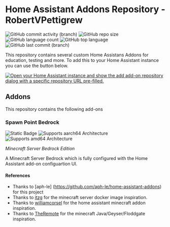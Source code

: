 # Home Assistant Addons Repository - RobertVPettigrew

![GitHub commit activity (branch)](https://img.shields.io/github/commit-activity/t/RobertVPettigrew/Java-MC-Homeasistant-Addon/main?style=plastic&logo=Github)
![GitHub repo size](https://img.shields.io/github/repo-size/RobertVPettigrew/Java-MC-Homeasistant-Addon?style=plastic&logo=Github)
![GitHub language count](https://img.shields.io/github/languages/count/RobertVPettigrew/Java-MC-Homeasistant-Addon?style=plastic&logo=Github)
![GitHub top language](https://img.shields.io/github/languages/top/RobertVPettigrew/Java-MC-Homeasistant-Addon?style=plastic&logo=Github)
![GitHub last commit (branch)](https://img.shields.io/github/last-commit/RobertVPettigrew/Java-MC-Homeasistant-Addon/main?style=plastic&logo=Github)

This repository contains several custom Home Assistans Addons for education, testing and more.
To add this to your Home Assistant instance you can use the button below.

[![Open your Home Assistant instance and show the add add-on repository dialog with a specific repository URL pre-filled.](https://my.home-assistant.io/badges/supervisor_add_addon_repository.svg)](https://my.home-assistant.io/redirect/supervisor_add_addon_repository/?repository_url=https%3A%2F%2Fgithub.com%2FRobertVPettigrew%2FJava-MC-Homeasistant-Addon)

<!--
Add-on documentation: <https://developers.home-assistant.io/docs/add-ons>
 -->

## Addons

This repository contains the following add-ons

<!--
### [Spawn Point Bedrock](./addon-ha-spawn-point-bedrock)
 -->

### Spawn Point Bedrock

![Static Badge](https://img.shields.io/badge/release-2024.10.0-blue?style=plastic&label=release)
![Supports aarch64 Architecture][aarch64-shield]
![Supports amd64 Architecture][amd64-shield]

_Minecraft Server Bedrock Edition_

A Minecraft Server Bedrock which is fully configured with the Home Assistant add-on configuartion UI.

<!--

Notes to developers after forking or using the github template feature:
- While developing comment out the 'image' key from 'example/config.yaml' to make the supervisor build the addon
  - Remember to put this back when pushing up your changes.
- When you merge to the 'main' branch of your repository a new build will be triggered.
  - Make sure you adjust the 'version' key in 'example/config.yaml' when you do that.
  - Make sure you update 'example/CHANGELOG.md' when you do that.
  - The first time this runs you might need to adjust the image configuration on github container registry to make it public
  - You may also need to adjust the github Actions configuration (Settings > Actions > General > Workflow > Read & Write)
- Adjust the 'image' key in 'example/config.yaml' so it points to your username instead of 'home-assistant'.
  - This is where the build images will be published to.
- Rename the example directory.
  - The 'slug' key in 'example/config.yaml' should match the directory name.
- Adjust all keys/url's that points to 'home-assistant' to now point to your user/fork.
- Share your repository on the forums https://community.home-assistant.io/c/projects/9
- Do awesome stuff!
 -->

[aarch64-shield]: https://img.shields.io/badge/aarch64-yes-green?style=plastic
[amd64-shield]: https://img.shields.io/badge/amd64-yes-green?style=plastic
[armhf-shield]: https://img.shields.io/badge/armhf-yes-green?style=plastic
[armv7-shield]: https://img.shields.io/badge/armv7-yes-green?style=plastic
[i386-shield]: https://img.shields.io/badge/i386-yes-green?style=plastic

#### References
- Thanks to [aph-le] (https://github.com/aph-le/home-assistant-addons) for this project
- Thanks to [itzg](https://github.com/itzg/docker-minecraft-bedrock-server) for the minecraft server docker image inspiration.
- Thanks to [williamcorsel](https://github.com/williamcorsel/hassio-addons) for the home assistant minecraft addon inspiration.
- Thanks to [TheRemote](https://github.com/TheRemote/Legendary-Java-Minecraft-Geyser-Floodgate) for the minecraft Java/Geyser/Floddgate inspiration.
